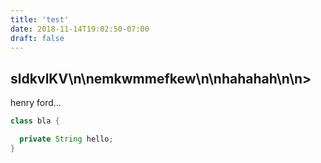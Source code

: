 ```yaml
---
title: 'test'
date: 2018-11-14T19:02:50-07:00
draft: false
---
```

## sldkvlKV\n\nemkwmmefkew\n\nhahahah\n\n> 

henry ford... 

```java
class bla {

  private String hello;
}
```


